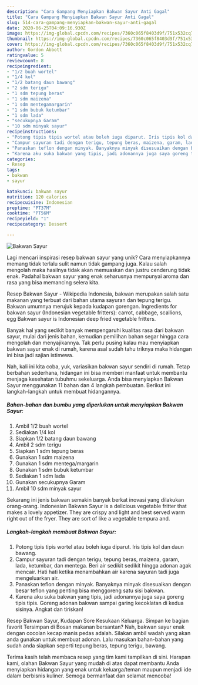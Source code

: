 ```yaml
---
description: "Cara Gampang Menyiapkan Bakwan Sayur Anti Gagal"
title: "Cara Gampang Menyiapkan Bakwan Sayur Anti Gagal"
slug: 514-cara-gampang-menyiapkan-bakwan-sayur-anti-gagal
date: 2020-06-25T04:09:16.930Z
image: https://img-global.cpcdn.com/recipes/7360c065f8403d9f/751x532cq70/bakwan-sayur-foto-resep-utama.jpg
thumbnail: https://img-global.cpcdn.com/recipes/7360c065f8403d9f/751x532cq70/bakwan-sayur-foto-resep-utama.jpg
cover: https://img-global.cpcdn.com/recipes/7360c065f8403d9f/751x532cq70/bakwan-sayur-foto-resep-utama.jpg
author: Gordon Abbott
ratingvalue: 5
reviewcount: 8
recipeingredient:
- "1/2 buah wortel"
- "1/4 kol"
- "1/2 batang daun bawang"
- "2 sdm terigu"
- "1 sdm tepung beras"
- "1 sdm maizena"
- "1 sdm mentegamargarin"
- "1 sdm bubuk ketumbar"
- "1 sdm lada"
- "secukupnya Garam"
- "10 sdm minyak sayur"
recipeinstructions:
- "Potong tipis tipis wortel atau boleh iuga diparut. Iris tipis kol dan daun bawang."
- "Campur sayuran tadi dengan terigu, tepung beras, maizena, garam, lada, ketumbar, dan mentega. Beri air sedikit sedikit hingga adonan agak mencair. Hati hati ketika menambahkan air karena sayuran tadi juga mengeluarkan air."
- "Panaskan teflon dengan minyak. Banyaknya minyak disesuaikan dengan besar teflon yang penting bisa menggoreng satu sisi bakwan."
- "Karena aku suka bakwan yang tipis, jadi adonannya juga saya goreng tipis tipis. Goreng adonan bakwan sampai garing kecoklatan di kedua sisinya. Angkat dan tiriskan!"
categories:
- Resep
tags:
- bakwan
- sayur

katakunci: bakwan sayur 
nutrition: 120 calories
recipecuisine: Indonesian
preptime: "PT37M"
cooktime: "PT56M"
recipeyield: "1"
recipecategory: Dessert

---
```



![Bakwan Sayur](https://img-global.cpcdn.com/recipes/7360c065f8403d9f/751x532cq70/bakwan-sayur-foto-resep-utama.jpg)

Lagi mencari inspirasi resep bakwan sayur yang unik? Cara menyiapkannya memang tidak terlalu sulit namun tidak gampang juga. Kalau salah mengolah maka hasilnya tidak akan memuaskan dan justru cenderung tidak enak. Padahal bakwan sayur yang enak seharusnya mempunyai aroma dan rasa yang bisa memancing selera kita.

Resep Bakwan Sayur - Wikipedia Indonesia, bakwan merupakan salah satu makanan yang terbuat dari bahan utama sayuran dan tepung terigu. Bakwan umumnya merujuk kepada kudapan gorengan. Ingredients for bakwan sayur (Indonesian vegetable fritters): carrot, cabbage, scallions, egg Bakwan sayur is Indonesian deep fried vegetable fritters.

Banyak hal yang sedikit banyak mempengaruhi kualitas rasa dari bakwan sayur, mulai dari jenis bahan, kemudian pemilihan bahan segar hingga cara mengolah dan menyajikannya. Tak perlu pusing kalau mau menyiapkan bakwan sayur enak di rumah, karena asal sudah tahu triknya maka hidangan ini bisa jadi sajian istimewa.


Nah, kali ini kita coba, yuk, variasikan bakwan sayur sendiri di rumah. Tetap berbahan sederhana, hidangan ini bisa memberi manfaat untuk membantu menjaga kesehatan tubuhmu sekeluarga. Anda bisa menyiapkan Bakwan Sayur menggunakan 11 bahan dan 4 langkah pembuatan. Berikut ini langkah-langkah untuk membuat hidangannya.

<!--inarticleads1-->

##### Bahan-bahan dan bumbu yang diperlukan untuk menyiapkan Bakwan Sayur:

1. Ambil 1/2 buah wortel
1. Sediakan 1/4 kol
1. Siapkan 1/2 batang daun bawang
1. Ambil 2 sdm terigu
1. Siapkan 1 sdm tepung beras
1. Gunakan 1 sdm maizena
1. Gunakan 1 sdm mentega/margarin
1. Gunakan 1 sdm bubuk ketumbar
1. Sediakan 1 sdm lada
1. Gunakan secukupnya Garam
1. Ambil 10 sdm minyak sayur


Sekarang ini jenis bakwan semakin banyak berkat inovasi yang dilakukan orang-orang. Indonesian Bakwan Sayur is a delicious vegetable fritter that makes a lovely appetizer. They are crispy and light and best served warm right out of the fryer. They are sort of like a vegetable tempura and. 

<!--inarticleads2-->

##### Langkah-langkah membuat Bakwan Sayur:

1. Potong tipis tipis wortel atau boleh iuga diparut. Iris tipis kol dan daun bawang.
1. Campur sayuran tadi dengan terigu, tepung beras, maizena, garam, lada, ketumbar, dan mentega. Beri air sedikit sedikit hingga adonan agak mencair. Hati hati ketika menambahkan air karena sayuran tadi juga mengeluarkan air.
1. Panaskan teflon dengan minyak. Banyaknya minyak disesuaikan dengan besar teflon yang penting bisa menggoreng satu sisi bakwan.
1. Karena aku suka bakwan yang tipis, jadi adonannya juga saya goreng tipis tipis. Goreng adonan bakwan sampai garing kecoklatan di kedua sisinya. Angkat dan tiriskan!


Resep Bakwan Sayur, Kudapan Sore Kesukaan Keluarga. Simpan ke bagian favorit Tersimpan di Bosan makanan bersantan? Nah, bakwan sayur enak dengan cocolan kecap manis pedas adalah. Silakan ambil wadah yang akan anda gunakan untuk membuat adonan. Lalu masukan bahan-bahan yang sudah anda siapkan seperti tepung beras, tepung terigu, bawang. 

Terima kasih telah membaca resep yang tim kami tampilkan di sini. Harapan kami, olahan Bakwan Sayur yang mudah di atas dapat membantu Anda menyiapkan hidangan yang enak untuk keluarga/teman maupun menjadi ide dalam berbisnis kuliner. Semoga bermanfaat dan selamat mencoba!
